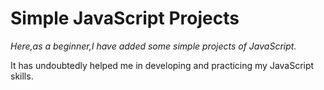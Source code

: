 # Simple JavaScript Projects

_Here,as a beginner,I have added some simple projects of JavaScript._

It has undoubtedly helped me in developing and practicing my JavaScript skills.